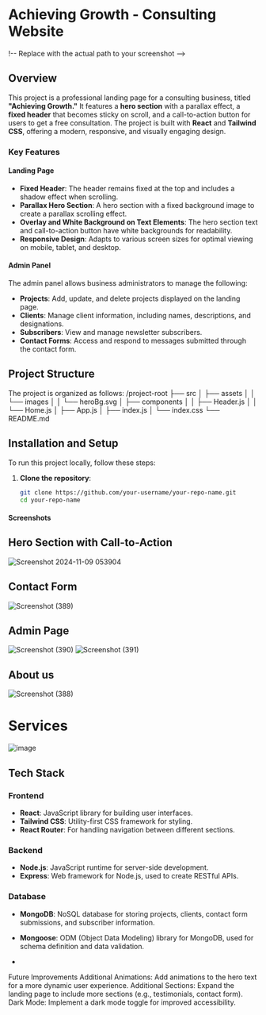 # Achieving Growth - Consulting Website

!-- Replace with the actual path to your screenshot -->

## Overview

This project is a professional landing page for a consulting business, titled **"Achieving Growth."** It features a **hero section** with a parallax effect, a **fixed header** that becomes sticky on scroll, and a call-to-action button for users to get a free consultation. The project is built with **React** and **Tailwind CSS**, offering a modern, responsive, and visually engaging design.

### Key Features

#### Landing Page

- **Fixed Header**: The header remains fixed at the top and includes a shadow effect when scrolling.
- **Parallax Hero Section**: A hero section with a fixed background image to create a parallax scrolling effect.
- **Overlay and White Background on Text Elements**: The hero section text and call-to-action button have white backgrounds for readability.
- **Responsive Design**: Adapts to various screen sizes for optimal viewing on mobile, tablet, and desktop.

#### Admin Panel

The admin panel allows business administrators to manage the following:

- **Projects**: Add, update, and delete projects displayed on the landing page.
- **Clients**: Manage client information, including names, descriptions, and designations.
- **Subscribers**: View and manage newsletter subscribers.
- **Contact Forms**: Access and respond to messages submitted through the contact form.

## Project Structure

The project is organized as follows:
/project-root
├── src
│   ├── assets
│   │   └── images
│   │       └── heroBg.svg
│   ├── components
│   │   ├── Header.js
│   │   └── Home.js
│   ├── App.js
│   ├── index.js
│   └── index.css
└── README.md

## Installation and Setup

To run this project locally, follow these steps:

1. **Clone the repository**:
   ```bash
   git clone https://github.com/your-username/your-repo-name.git
   cd your-repo-name
   ```
  #### Screenshots
## Hero Section with Call-to-Action
![Screenshot 2024-11-09 053904](https://github.com/user-attachments/assets/b1075c6d-23ba-4652-96e7-8307064afe07)


## Contact Form 
![Screenshot (389)](https://github.com/user-attachments/assets/53683ed2-c788-4014-9130-ab93016cf250)

## Admin Page
![Screenshot (390)](https://github.com/user-attachments/assets/508ad681-4841-4c00-97f5-ab1267761522)
![Screenshot (391)](https://github.com/user-attachments/assets/96b41fc3-40c3-42c2-8c52-ef521ea6cd75)

## About us
![Screenshot (388)](https://github.com/user-attachments/assets/a44580b3-26c4-472d-9ff9-51487e1c66e9)

# Services 
![image](https://github.com/user-attachments/assets/b2e61e40-0487-4c7b-8919-3438ea3650b5)




## Tech Stack

### Frontend

- **React**: JavaScript library for building user interfaces.
- **Tailwind CSS**: Utility-first CSS framework for styling.
- **React Router**: For handling navigation between different sections.

### Backend

- **Node.js**: JavaScript runtime for server-side development.
- **Express**: Web framework for Node.js, used to create RESTful APIs.
  
### Database

- **MongoDB**: NoSQL database for storing projects, clients, contact form submissions, and subscriber information.
- **Mongoose**: ODM (Object Data Modeling) library for MongoDB, used for schema definition and data validation.

- 
Future Improvements
Additional Animations: Add animations to the hero text for a more dynamic user experience.
Additional Sections: Expand the landing page to include more sections (e.g., testimonials, contact form).
Dark Mode: Implement a dark mode toggle for improved accessibility.
